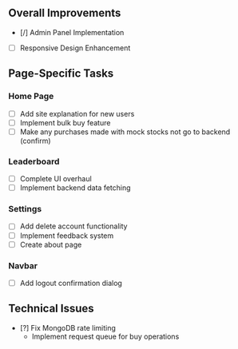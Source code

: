 ## Overall Improvements
- [/] Admin Panel Implementation
- [ ] Responsive Design Enhancement

## Page-Specific Tasks

### Home Page
- [ ] Add site explanation for new users
- [ ] Implement bulk buy feature
- [ ] Make any purchases made with mock stocks not go to backend (confirm)

### Leaderboard
- [ ] Complete UI overhaul
- [ ] Implement backend data fetching

### Settings
- [ ] Add delete account functionality
- [ ] Implement feedback system
- [ ] Create about page

### Navbar
- [ ] Add logout confirmation dialog

## Technical Issues
- [?] Fix MongoDB rate limiting
    - Implement request queue for buy operations
